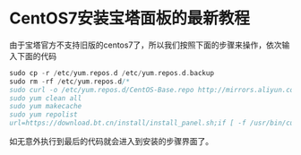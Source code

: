 # CentOS7安装宝塔面板的最新教程
由于宝塔官方不支持旧版的centos7了，所以我们按照下面的步骤来操作，依次输入下面的代码
```php
sudo cp -r /etc/yum.repos.d /etc/yum.repos.d.backup
sudo rm -rf /etc/yum.repos.d/*
sudo curl -o /etc/yum.repos.d/CentOS-Base.repo http://mirrors.aliyun.com/repo/Centos-7.repo
sudo yum clean all
sudo yum makecache
sudo yum repolist
url=https://download.bt.cn/install/install_panel.sh;if [ -f /usr/bin/curl ];then curl -sSO $url;else wget -O install_panel.sh $url;fi;bash install_panel.sh ed8484bec
```
如无意外执行到最后的代码就会进入到安装的步骤界面了。
